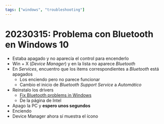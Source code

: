 ```yaml
---
tags: ["windows", "troubleshooting"]
---
```


# 20230315: Problema con Bluetooth en Windows 10

<TagLinks />

- Estaba apagado y no aparecía el control para encenderlo
- Win + X (*Device Manager*) y en la lista no aparece *Bluetooth*
- En *Services*, encuentro que los items correspondientes a *Bluetooth* está apagados
	- Los enciendo pero no parece funcionar
	- Cambio el inicio de *Bluetooth Support Service* a *Automático*
- Reinstalo los drivers
	- [Fix Bluetooth problems in Windows](https://support.microsoft.com/en-us/windows/fix-bluetooth-problems-in-windows-723e092f-03fa-858b-5c80-131ec3fba75c)
	- De la página de Intel
- Apago la PC y **espero unos segundos**
- Enciendo
- Device Manager ahora sí muestra el ícono